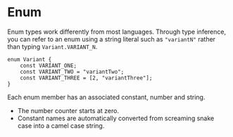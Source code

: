 # Enum

Enum types work differently from most languages. Through type inference, you can refer to an enum using a string literal such as `"variantN"` rather than typing `Variant.VARIANT_N`.

```
enum Variant {
    const VARIANT_ONE;
    const VARIANT_TWO = "variantTwo";
    const VARIANT_THREE = [2, "variantThree"];
}
```

Each enum member has an associated constant, number and string.

- The number counter starts at zero.
- Constant names are automatically converted from screaming snake case into a camel case string.